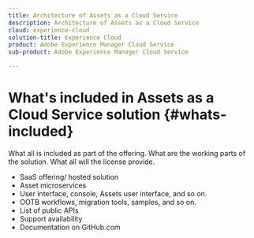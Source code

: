 ```yaml
---
title: Architecture of Assets as a Cloud Service
description: Architecture of Assets as a Cloud Service
cloud: experience-cloud
solution-title: Experience Cloud
product: Adobe Experience Manager Cloud Service
sub-product: Adobe Experience Manager Cloud Service

---
```


# What's included in Assets as a Cloud Service solution {#whats-included}

What all is included as part of the offering.
What are the working parts of the solution.
What all will the license provide.

* SaaS offering/ hosted solution
* Asset microservices
* User interface, console, Assets user interface, and so on.
* OOTB workflows, migration tools, samples, and so on.
* List of public APIs
* Support availability
* Documentation on GitHub.com